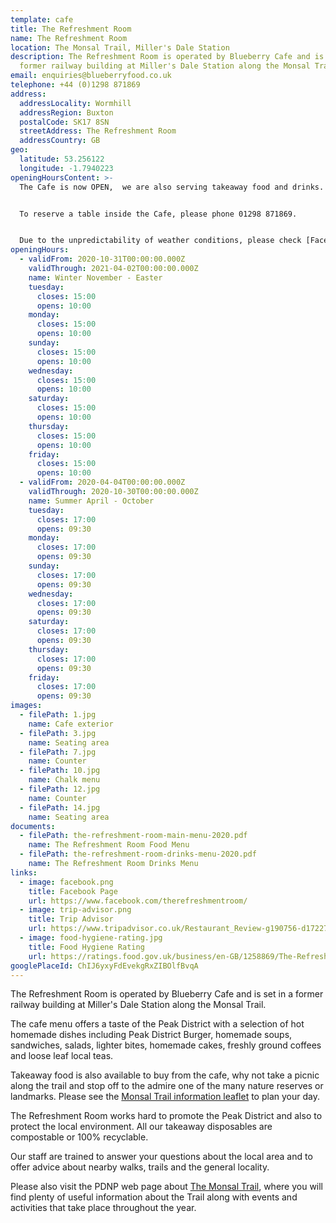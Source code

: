 ```yaml
---
template: cafe
title: The Refreshment Room
name: The Refreshment Room
location: The Monsal Trail, Miller's Dale Station
description: The Refreshment Room is operated by Blueberry Cafe and is set in a
  former railway building at Miller's Dale Station along the Monsal Trail
email: enquiries@blueberryfood.co.uk
telephone: +44 (0)1298 871869
address:
  addressLocality: Wormhill
  addressRegion: Buxton
  postalCode: SK17 8SN
  streetAddress: The Refreshment Room
  addressCountry: GB
geo:
  latitude: 53.256122
  longitude: -1.7940223
openingHoursContent: >-
  The Cafe is now OPEN,  we are also serving takeaway food and drinks.


  To reserve a table inside the Cafe, please phone 01298 871869.


  Due to the unpredictability of weather conditions, please check [Facebook](https://www.facebook.com/therefreshmentroom/) or [contact us](mailto:enquiries@blueberryfood.co.uk) for current opening times.
openingHours:
  - validFrom: 2020-10-31T00:00:00.000Z
    validThrough: 2021-04-02T00:00:00.000Z
    name: Winter November - Easter
    tuesday:
      closes: 15:00
      opens: 10:00
    monday:
      closes: 15:00
      opens: 10:00
    sunday:
      closes: 15:00
      opens: 10:00
    wednesday:
      closes: 15:00
      opens: 10:00
    saturday:
      closes: 15:00
      opens: 10:00
    thursday:
      closes: 15:00
      opens: 10:00
    friday:
      closes: 15:00
      opens: 10:00
  - validFrom: 2020-04-04T00:00:00.000Z
    validThrough: 2020-10-30T00:00:00.000Z
    name: Summer April - October
    tuesday:
      closes: 17:00
      opens: 09:30
    monday:
      closes: 17:00
      opens: 09:30
    sunday:
      closes: 17:00
      opens: 09:30
    wednesday:
      closes: 17:00
      opens: 09:30
    saturday:
      closes: 17:00
      opens: 09:30
    thursday:
      closes: 17:00
      opens: 09:30
    friday:
      closes: 17:00
      opens: 09:30
images:
  - filePath: 1.jpg
    name: Cafe exterior
  - filePath: 3.jpg
    name: Seating area
  - filePath: 7.jpg
    name: Counter
  - filePath: 10.jpg
    name: Chalk menu
  - filePath: 12.jpg
    name: Counter
  - filePath: 14.jpg
    name: Seating area
documents:
  - filePath: the-refreshment-room-main-menu-2020.pdf
    name: The Refreshment Room Food Menu
  - filePath: the-refreshment-room-drinks-menu-2020.pdf
    name: The Refreshment Room Drinks Menu
links:
  - image: facebook.png
    title: Facebook Page
    url: https://www.facebook.com/therefreshmentroom/
  - image: trip-advisor.png
    title: Trip Advisor
    url: https://www.tripadvisor.co.uk/Restaurant_Review-g190756-d17227909-Reviews-The_Refreshment_Room-Buxton_Derbyshire_England.html
  - image: food-hygiene-rating.jpg
    title: Food Hygiene Rating
    url: https://ratings.food.gov.uk/business/en-GB/1258869/The-Refreshment-Room-Buxton
googlePlaceId: ChIJ6yxyFdEvekgRxZIBOlfBvqA
---
```


The Refreshment Room is operated by Blueberry Cafe and is set in a former railway building at Miller's Dale Station along the Monsal Trail.

The cafe menu offers a taste of the Peak District with a selection of hot homemade dishes including Peak District Burger, homemade soups, sandwiches, salads, lighter bites, homemade cakes, freshly ground coffees and loose leaf local teas.

Takeaway food is also available to buy from the cafe, why not take a picnic along the trail and stop off to the admire one of the many nature reserves or landmarks. Please see the [Monsal Trail information leaflet](https://www.peakdistrict.gov.uk/__data/assets/pdf_file/0011/125579/monsal-trail-leaflet.pdf) to plan your day.

The Refreshment Room works hard to promote the Peak District and also to protect the local environment. All our takeaway disposables are compostable or 100% recyclable.

Our staff are trained to answer your questions about the local area and to offer advice about nearby walks, trails and the general locality.

Please also visit the PDNP web page about [The Monsal Trail](https://www.peakdistrict.gov.uk/__data/assets/pdf_file/0011/125579/monsal-trail-leaflet.pdf), where you will find plenty of useful information about the Trail along with events and activities that take place throughout the year.

